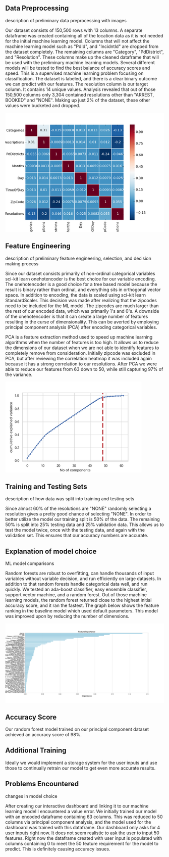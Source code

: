## Data Preprocessing

description of preliminary data preprocessing with images

Our dataset consists of 150,500 rows with 13 columns. A separate dataframe was created containing all of the location data as it is not needed for the initial machine learning model. Columns that will not affect the machine learning model such as "PdId", and "IncidntId" are dropped from the dataset completely. The remaining columns are "Category", "PdDistrict", and "Resolution". These columns make up the cleaned dataframe that will be used with the preliminary machine learning models. Several different models will be tested to find the best balance of accuracy scores and speed. This is a supervised machine learning problem focusing on classification. The dataset is labeled, and there is a clear binary outcome we can predict with our features. The resolution column is our target column. It contains 14 unique values. Analysis revealed that out of those 150,500 columns only 3,304 contained resolutions other than "ARREST, BOOKED" and "NONE". Making up just 2% of the dataset, these other values were bucketed and dropped.

![](./images/correlation_heatmap.png)



## Feature Engineering

description of preliminary feature engineering, selection, and decision making process

Since our dataset consists primarily of non-ordinal categorical variables sci-kit learn onehotencoder is the best choice for our variable encoding. The onehotencoder is a good choice for a tree based model because the result is binary rather than ordinal, and everything sits in orthogonal vector space. In addition to encoding, the data is scaled using sci-kit learn StandardScaler. This decision was made after realizing that the zipcodes need to be included for the ML model. The zipcodes are much larger than the rest of our encoded data, which was primarily 1's and 0's. A downside of the onehotencoder is that it can create a large number of features resulting in the curse of dimensionality. This can be averted by employing principal component analysis (PCA) after encoding categorical variables.

 PCA is a feature extraction method used to speed up machine learning algorithms when the number of features is too high. It allows us to reduce the dimensions of our dataset when we are not able to identify features to completely remove from consideration. Initially zipcode was excluded in PCA, but after reviewing the correlation heatmap it was included again because it has a strong correlation to our resolutions. After PCA we were able to reduce our features from 63 down to 50, while still capturing 97% of the variance.  

![](./images/PCA_graph.png)

## Training and Testing Sets

description of how data was split into training and testing sets

Since almost 60% of the resolutions are "NONE" randomly selecting a resolution gives a pretty good chance of selecting "NONE". In order to better utilize the model our training split is 50% of the data. The remaining 50% is split into 25% testing data and 25% validation data. This allows us to test the model twice, once with the testing data, and again with the validation set. This ensures that our accuracy numbers are accurate. 

## Explanation of model choice

ML model comparisons 

Random forests are robust to overfitting, can handle thousands of input variables without variable decision, and run efficiently on large datasets. In addition to that random forests handle categorical data well, and run quickly. We tested an ada-boost classifier, easy ensemble classifier, support vector machine, and a random forest. Out of those machine learning models, the random forest returned close to the highest initial accuracy score, and it ran the fastest. The graph below shows the feature ranking in the baseline model which used default parameters. This model was improved upon by reducing the number of dimensions.  

![](./images/GINI_graph.png)

## Accuracy Score

Our random forest model trained on our principal component dataset achieved an accuracy score of 98%. 

## Additional Training

Ideally we would implement a storage system for the user inputs and use those to continually retrain our model to get even more accurate results. 


## Problems Encountered

changes in model choice

After creating our interactive dashboard and linking it to our machine learning model I encountered a value error. We initially trained our model with an encoded dataframe containing 63 columns. This was reduced to 50 columns via principal component analysis, and the model used for the dashboard was trained with this dataframe. Our dashboard only asks for 4 user inputs right now. It does not seem realistic to ask the user to input 50 features. Right now the dataframe created with user input is populated with columns containing 0 to meet the 50 feature requirement for the model to predict. This is definitely causing accuracy issues. 